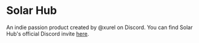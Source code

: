 # Solar Hub

An indie passion product created by @xurel on Discord. You can find Solar Hub's official Discord invite [here](https://discord.com/invite/xfAmw2WUru).
